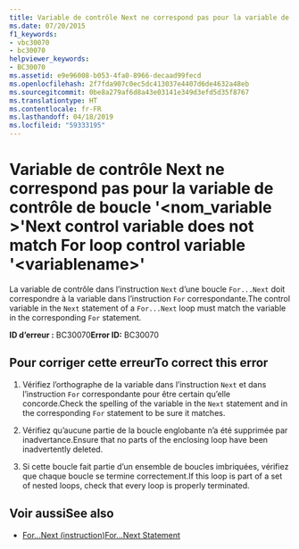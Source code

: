 ```yaml
---
title: Variable de contrôle Next ne correspond pas pour la variable de contrôle de boucle '<variablename>'
ms.date: 07/20/2015
f1_keywords:
- vbc30070
- bc30070
helpviewer_keywords:
- BC30070
ms.assetid: e9e96008-b053-4fa0-8966-decaad99fecd
ms.openlocfilehash: 2f7fda907c0ec5dc413037e4407d6de4632a48eb
ms.sourcegitcommit: 0be8a279af6d8a43e03141e349d3efd5d35f8767
ms.translationtype: HT
ms.contentlocale: fr-FR
ms.lasthandoff: 04/18/2019
ms.locfileid: "59333195"
---
```

# <a name="next-control-variable-does-not-match-for-loop-control-variable-variablename"></a><span data-ttu-id="b577a-102">Variable de contrôle Next ne correspond pas pour la variable de contrôle de boucle '\<nom_variable >'</span><span class="sxs-lookup"><span data-stu-id="b577a-102">Next control variable does not match For loop control variable '\<variablename>'</span></span>
<span data-ttu-id="b577a-103">La variable de contrôle dans l’instruction `Next` d’une boucle `For...Next` doit correspondre à la variable dans l’instruction `For` correspondante.</span><span class="sxs-lookup"><span data-stu-id="b577a-103">The control variable in the `Next` statement of a `For...Next` loop must match the variable in the corresponding `For` statement.</span></span>  
  
 <span data-ttu-id="b577a-104">**ID d’erreur :** BC30070</span><span class="sxs-lookup"><span data-stu-id="b577a-104">**Error ID:** BC30070</span></span>  
  
## <a name="to-correct-this-error"></a><span data-ttu-id="b577a-105">Pour corriger cette erreur</span><span class="sxs-lookup"><span data-stu-id="b577a-105">To correct this error</span></span>  
  
1. <span data-ttu-id="b577a-106">Vérifiez l’orthographe de la variable dans l’instruction `Next` et dans l’instruction `For` correspondante pour être certain qu’elle concorde.</span><span class="sxs-lookup"><span data-stu-id="b577a-106">Check the spelling of the variable in the `Next` statement and in the corresponding `For` statement to be sure it matches.</span></span>  
  
2. <span data-ttu-id="b577a-107">Vérifiez qu’aucune partie de la boucle englobante n’a été supprimée par inadvertance.</span><span class="sxs-lookup"><span data-stu-id="b577a-107">Ensure that no parts of the enclosing loop have been inadvertently deleted.</span></span>  
  
3. <span data-ttu-id="b577a-108">Si cette boucle fait partie d’un ensemble de boucles imbriquées, vérifiez que chaque boucle se termine correctement.</span><span class="sxs-lookup"><span data-stu-id="b577a-108">If this loop is part of a set of nested loops, check that every loop is properly terminated.</span></span>  
  
## <a name="see-also"></a><span data-ttu-id="b577a-109">Voir aussi</span><span class="sxs-lookup"><span data-stu-id="b577a-109">See also</span></span>

- [<span data-ttu-id="b577a-110">For...Next (instruction)</span><span class="sxs-lookup"><span data-stu-id="b577a-110">For...Next Statement</span></span>](../../visual-basic/language-reference/statements/for-next-statement.md)
